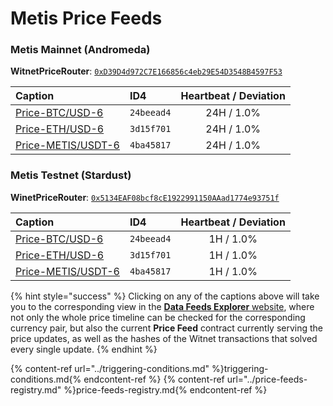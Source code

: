 # Metis Price Feeds

### Metis Mainnet (Andromeda)

**WitnetPriceRouter**: [`0xD39D4d972C7E166856c4eb29E54D3548B4597F53`](https://andromeda-explorer.metis.io/address/0xD39D4d972C7E166856c4eb29E54D3548B4597F53/read-contract)

| **Caption** | **ID4** | **Heartbeat / Deviation**
| :- | :- | :-: 
| [Price-BTC/USD-6](https://feeds.witnet.io/feeds/metis-mainnet_btc-usd_6) | `24beead4` | 24H / 1.0% 
| [Price-ETH/USD-6](https://feeds.witnet.io/feeds/metis-mainnet_eth-usd_6) | `3d15f701` | 24H / 1.0% 
| [Price-METIS/USDT-6](https://feeds.witnet.io/feeds/metis-mainnet_metis-usdt_6) | `4ba45817` | 24H / 1.0% 

### Metis Testnet (Stardust)

**WinetPriceRouter**: [`0x5134EAF08bcf8cE1922991150AAad1774e93751f`](https://stardust-explorer.metis.io/address/0x5134EAF08bcf8cE1922991150AAad1774e93751f/read-contract)

| **Caption** | **ID4** | **Heartbeat / Deviation** 
| :- | :- | :-: 
| [Price-BTC/USD-6](https://feeds.witnet.io/feeds/metis-testnet_btc-usd_6) | `24beead4` | 1H / 1.0% 
| [Price-ETH/USD-6](https://feeds.witnet.io/feeds/metis-testnet_eth-usd_6) | `3d15f701` | 1H / 1.0% 
| [Price-METIS/USDT-6](https://feeds.witnet.io/feeds/metis-testnet_metis-usdt_6) | `4ba45817` | 1H / 1.0% 

{% hint style="success" %}
Clicking on any of the captions above will take you to the corresponding view in the [**Data Feeds Explorer** website](https://feeds.witnet.io), where not only the whole price timeline can be checked for the corresponding currency pair, but also the current **Price Feed** contract currently serving the price updates, as well as the hashes of the Witnet transactions that solved every single update. 
{% endhint %}

{% content-ref url="../triggering-conditions.md" %}triggering-conditions.md{% endcontent-ref %}
{% content-ref url="../price-feeds-registry.md" %}price-feeds-registry.md{% endcontent-ref %}
